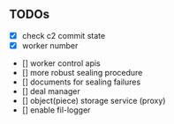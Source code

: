 ## TODOs
- [x] check c2 commit state
- [x] worker number
- [] worker control apis
- [] more robust sealing procedure
- [] documents for sealing failures
- [] deal manager
- [] object(piece) storage service (proxy)
- [] enable fil-logger
